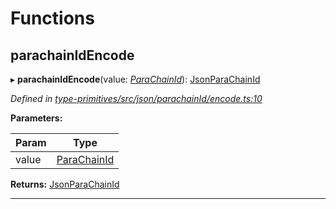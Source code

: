 

# Functions

<a id="parachainidencode"></a>

##  parachainIdEncode

▸ **parachainIdEncode**(value: *[ParaChainId](_type_primitives_src_base_d_.md#parachainid)*): [JsonParaChainId](_type_primitives_src_json_types_d_.md#jsonparachainid)

*Defined in [type-primitives/src/json/parachainId/encode.ts:10](https://github.com/polkadot-js/api/blob/ef78f2a/packages/type-primitives/src/json/parachainId/encode.ts#L10)*

**Parameters:**

| Param | Type |
| ------ | ------ |
| value | [ParaChainId](_type_primitives_src_base_d_.md#parachainid) |

**Returns:** [JsonParaChainId](_type_primitives_src_json_types_d_.md#jsonparachainid)

___

